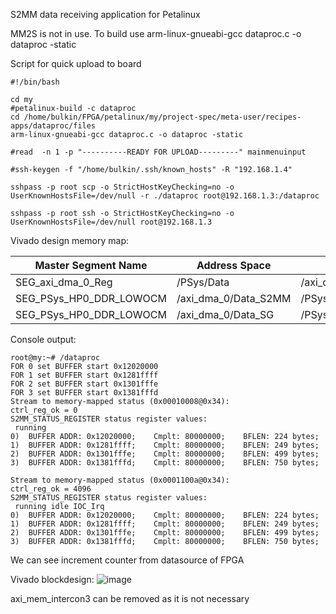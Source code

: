 S2MM data receiving application for Petalinux

MM2S is not in use.
To build use arm-linux-gnueabi-gcc dataproc.c -o dataproc -static

Script for quick upload to board
```console
#!/bin/bash

cd my
#petalinux-build -c dataproc
cd /home/bulkin/FPGA/petalinux/my/project-spec/meta-user/recipes-apps/dataproc/files
arm-linux-gnueabi-gcc dataproc.c -o dataproc -static

#read  -n 1 -p "----------READY FOR UPLOAD---------" mainmenuinput

#ssh-keygen -f "/home/bulkin/.ssh/known_hosts" -R "192.168.1.4"

sshpass -p root scp -o StrictHostKeyChecking=no -o UserKnownHostsFile=/dev/null -r ./dataproc root@192.168.1.3:/dataproc

sshpass -p root ssh -o StrictHostKeyChecking=no -o UserKnownHostsFile=/dev/null root@192.168.1.3
```


Vivado design memory map:

| Master Segment Name | Address Space | Slave Segment | Offset	| Range |
| --- | --- | --- | --- | --- |
| SEG_axi_dma_0_Reg | /PSys/Data | /axi_dma_0/S_AXI_LITE/Reg | 0x40400000 | 64K |
| SEG_PSys_HP0_DDR_LOWOCM | /axi_dma_0/Data_S2MM | /PSys/S_AXI_HP0/HP0_DDR_LOWOCM | 0x00000000 | 512M |
| SEG_PSys_HP0_DDR_LOWOCM | /axi_dma_0/Data_SG | /PSys/S_AXI_HP0/HP0_DDR_LOWOCM | 0x00000000 | 512M | 



Console output:

```console
root@my:~# /dataproc 
FOR 0 set BUFFER start 0x12020000
FOR 1 set BUFFER start 0x1281ffff
FOR 2 set BUFFER start 0x1301fffe
FOR 3 set BUFFER start 0x1381fffd
Stream to memory-mapped status (0x00010008@0x34):
ctrl_reg_ok = 0
S2MM_STATUS_REGISTER status register values:
 running
0)	BUFFER ADDR: 0x12020000; 	Cmplt: 80000000;	BFLEN: 224 bytes;
1)	BUFFER ADDR: 0x1281ffff; 	Cmplt: 80000000;	BFLEN: 249 bytes;
2)	BUFFER ADDR: 0x1301fffe; 	Cmplt: 80000000;	BFLEN: 499 bytes;
3)	BUFFER ADDR: 0x1381fffd; 	Cmplt: 80000000;	BFLEN: 750 bytes;

Stream to memory-mapped status (0x0001100a@0x34):
ctrl_reg_ok = 4096
S2MM_STATUS_REGISTER status register values:
 running idle IOC_Irq
0)	BUFFER ADDR: 0x12020000; 	Cmplt: 80000000;	BFLEN: 224 bytes;
1)	BUFFER ADDR: 0x1281ffff; 	Cmplt: 80000000;	BFLEN: 249 bytes;
2)	BUFFER ADDR: 0x1301fffe; 	Cmplt: 80000000;	BFLEN: 499 bytes;
3)	BUFFER ADDR: 0x1381fffd; 	Cmplt: 80000000;	BFLEN: 750 bytes;

```

We can see increment counter from datasource of FPGA

Vivado blockdesign:
![image](https://user-images.githubusercontent.com/2908600/219812215-5c07d015-7dae-495d-91a6-dd16068c52da.png)

axi_mem_intercon3 can be removed as it is not necessary